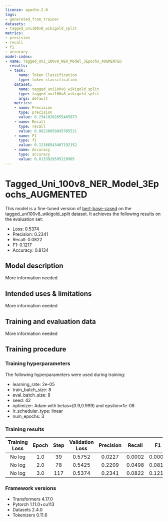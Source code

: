 ```yaml
---
license: apache-2.0
tags:
- generated_from_trainer
datasets:
- tagged_uni100v8_wikigold_split
metrics:
- precision
- recall
- f1
- accuracy
model-index:
- name: Tagged_Uni_100v8_NER_Model_3Epochs_AUGMENTED
  results:
  - task:
      name: Token Classification
      type: token-classification
    dataset:
      name: tagged_uni100v8_wikigold_split
      type: tagged_uni100v8_wikigold_split
      args: default
    metrics:
    - name: Precision
      type: precision
      value: 0.23410202655485673
    - name: Recall
      type: recall
      value: 0.08220858895705521
    - name: F1
      type: f1
      value: 0.12168543407192152
    - name: Accuracy
      type: accuracy
      value: 0.8133929595229905
---
```


<!-- This model card has been generated automatically according to the information the Trainer had access to. You
should probably proofread and complete it, then remove this comment. -->

# Tagged_Uni_100v8_NER_Model_3Epochs_AUGMENTED

This model is a fine-tuned version of [bert-base-cased](https://huggingface.co/bert-base-cased) on the tagged_uni100v8_wikigold_split dataset.
It achieves the following results on the evaluation set:
- Loss: 0.5374
- Precision: 0.2341
- Recall: 0.0822
- F1: 0.1217
- Accuracy: 0.8134

## Model description

More information needed

## Intended uses & limitations

More information needed

## Training and evaluation data

More information needed

## Training procedure

### Training hyperparameters

The following hyperparameters were used during training:
- learning_rate: 2e-05
- train_batch_size: 8
- eval_batch_size: 8
- seed: 42
- optimizer: Adam with betas=(0.9,0.999) and epsilon=1e-08
- lr_scheduler_type: linear
- num_epochs: 3

### Training results

| Training Loss | Epoch | Step | Validation Loss | Precision | Recall | F1     | Accuracy |
|:-------------:|:-----:|:----:|:---------------:|:---------:|:------:|:------:|:--------:|
| No log        | 1.0   | 39   | 0.5752          | 0.0227    | 0.0002 | 0.0005 | 0.7844   |
| No log        | 2.0   | 78   | 0.5425          | 0.2209    | 0.0498 | 0.0813 | 0.8052   |
| No log        | 3.0   | 117  | 0.5374          | 0.2341    | 0.0822 | 0.1217 | 0.8134   |


### Framework versions

- Transformers 4.17.0
- Pytorch 1.11.0+cu113
- Datasets 2.4.0
- Tokenizers 0.11.6
